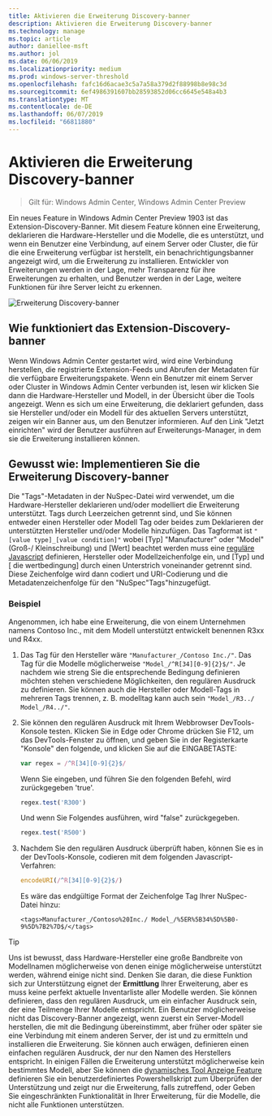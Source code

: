 ```yaml
---
title: Aktivieren die Erweiterung Discovery-banner
description: Aktivieren die Erweiterung Discovery-banner
ms.technology: manage
ms.topic: article
author: daniellee-msft
ms.author: jol
ms.date: 06/06/2019
ms.localizationpriority: medium
ms.prod: windows-server-threshold
ms.openlocfilehash: fafc16d6acae3c5a7a58a379d2f88998b8e98c3d
ms.sourcegitcommit: 6ef4986391607bb28593852d06cc6645e548a4b3
ms.translationtype: MT
ms.contentlocale: de-DE
ms.lasthandoff: 06/07/2019
ms.locfileid: "66811880"
---
```

# <a name="enabling-the-extension-discovery-banner"></a>Aktivieren die Erweiterung Discovery-banner

>Gilt für: Windows Admin Center, Windows Admin Center Preview

Ein neues Feature in Windows Admin Center Preview 1903 ist das Extension-Discovery-Banner. Mit diesem Feature können eine Erweiterung, deklarieren die Hardware-Hersteller und die Modelle, die es unterstützt, und wenn ein Benutzer eine Verbindung, auf einem Server oder Cluster, die für die eine Erweiterung verfügbar ist herstellt, ein benachrichtigungsbanner angezeigt wird, um die Erweiterung zu installieren. Entwickler von Erweiterungen werden in der Lage, mehr Transparenz für ihre Erweiterungen zu erhalten, und Benutzer werden in der Lage, weitere Funktionen für ihre Server leicht zu erkennen.

![Erweiterung Discovery-banner](../../media/extend-guides-extension-discovery-banner/extension-discovery-banner.png)

## <a name="how-the-extension-discovery-banner-works"></a>Wie funktioniert das Extension-Discovery-banner

Wenn Windows Admin Center gestartet wird, wird eine Verbindung herstellen, die registrierte Extension-Feeds und Abrufen der Metadaten für die verfügbare Erweiterungspakete. Wenn ein Benutzer mit einem Server oder Cluster in Windows Admin Center verbunden ist, lesen wir klicken Sie dann die Hardware-Hersteller und Modell, in der Übersicht über die Tools angezeigt. Wenn es sich um eine Erweiterung, die deklariert gefunden, dass sie Hersteller und/oder ein Modell für des aktuellen Servers unterstützt, zeigen wir ein Banner aus, um den Benutzer informieren. Auf den Link "Jetzt einrichten" wird der Benutzer ausführen auf Erweiterungs-Manager, in dem sie die Erweiterung installieren können.

## <a name="how-to-implement-the-extension-discovery-banner"></a>Gewusst wie: Implementieren Sie die Erweiterung Discovery-banner

Die "Tags"-Metadaten in der NuSpec-Datei wird verwendet, um die Hardware-Hersteller deklarieren und/oder modelliert die Erweiterung unterstützt. Tags durch Leerzeichen getrennt sind, und Sie können entweder einen Hersteller oder Modell Tag oder beides zum Deklarieren der unterstützten Hersteller und/oder Modelle hinzufügen. Das Tagformat ist ``"[value type]_[value condition]"`` wobei [Typ] "Manufacturer" oder "Model" (Groß-/ Kleinschreibung) und [Wert] beachtet werden muss eine [reguläre Javascript](https://developer.mozilla.org/en-US/docs/Web/JavaScript/Guide/Regular_Expressions) definieren, Hersteller oder Modellzeichenfolge ein, und [Typ] und [ die wertbedingung] durch einen Unterstrich voneinander getrennt sind. Diese Zeichenfolge wird dann codiert und URI-Codierung und die Metadatenzeichenfolge für den "NuSpec"Tags"hinzugefügt.

### <a name="example"></a>Beispiel

Angenommen, ich habe eine Erweiterung, die von einem Unternehmen namens Contoso Inc., mit dem Modell unterstützt entwickelt benennen R3xx und R4xx.

1. Das Tag für den Hersteller wäre ``"Manufacturer_/Contoso Inc./"``. Das Tag für die Modelle möglicherweise ``"Model_/^R[34][0-9]{2}$/"``. Je nachdem wie streng Sie die entsprechende Bedingung definieren möchten stehen verschiedene Möglichkeiten, den regulären Ausdruck zu definieren. Sie können auch die Hersteller oder Modell-Tags in mehreren Tags trennen, z. B. modelltag kann auch sein ``"Model_/R3../ Model_/R4../"``.
2. Sie können den regulären Ausdruck mit Ihrem Webbrowser DevTools-Konsole testen. Klicken Sie in Edge oder Chrome drücken Sie F12, um das DevTools-Fenster zu öffnen, und geben Sie in der Registerkarte "Konsole" den folgende, und klicken Sie auf die EINGABETASTE:

   ```javascript
   var regex = /^R[34][0-9]{2}$/
   ```

   Wenn Sie eingeben, und führen Sie den folgenden Befehl, wird zurückgegeben 'true'.

   ```javascript
   regex.test('R300')
   ```

   Und wenn Sie Folgendes ausführen, wird "false" zurückgegeben.

   ```javascript
   regex.test('R500')
   ```

3. Nachdem Sie den regulären Ausdruck überprüft haben, können Sie es in der DevTools-Konsole, codieren mit dem folgenden Javascript-Verfahren:

   ```javascript
   encodeURI(/^R[34][0-9]{2}$/)
   ```

   Es wäre das endgültige Format der Zeichenfolge Tag Ihrer NuSpec-Datei hinzu:

   ```
   <tags>Manufacturer_/Contoso%20Inc./ Model_/%5ER%5B34%5D%5B0-9%5D%7B2%7D$/</tags>
   ```

> [!Tip]
> Uns ist bewusst, dass Hardware-Hersteller eine große Bandbreite von Modellnamen möglicherweise von denen einige möglicherweise unterstützt werden, während einige nicht sind. Denken Sie daran, die diese Funktion sich zur Unterstützung eignet der **Ermittlung** Ihrer Erweiterung, aber es muss keine perfekt aktuelle Inventarliste aller Modelle werden. Sie können definieren, dass den regulären Ausdruck, um ein einfacher Ausdruck sein, der eine Teilmenge Ihrer Modelle entspricht. Ein Benutzer möglicherweise nicht das Discovery-Banner angezeigt, wenn zuerst ein Server-Modell herstellen, die mit die Bedingung übereinstimmt, aber früher oder später sie eine Verbindung mit einem anderen Server, der ist und zu ermitteln und installieren die Erweiterung. Sie können auch erwägen, definieren einen einfachen regulären Ausdruck, der nur den Namen des Herstellers entspricht. In einigen Fällen die Erweiterung unterstützt möglicherweise kein bestimmtes Modell, aber Sie können die [dynamisches Tool Anzeige Feature](./dynamic-tool-display.md) definieren Sie ein benutzerdefiniertes Powershellskript zum Überprüfen der Unterstützung und zeigt nur die Erweiterung, falls zutreffend, oder Geben Sie eingeschränkten Funktionalität in Ihrer Erweiterung, für die Modelle, die nicht alle Funktionen unterstützen.